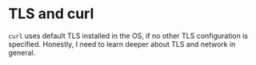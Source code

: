 # TLS and curl

`curl` uses default TLS installed in the OS, if no other TLS configuration is specified. Honestly, I need to learn deeper about TLS and network in general.